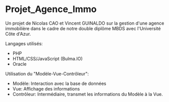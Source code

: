 # Projet_Agence_Immo

Un projet de Nicolas CAO et Vincent GUINALDO sur la gestion d'une agence immobilière 
dans le cadre de notre double diplôme MBDS avec l'Université Côte d'Azur.

Langages utilisés:
- PHP
- HTML/CSS/JavaScript (Bulma.IO)
- Oracle

Utilisation du "Modèle-Vue-Contrôleur":
- Modèle: Interaction avec la base de données
- Vue: Affichage des informations
- Contrôleur: Intermédiaire, transmet les informations du Modèle à la Vue.
